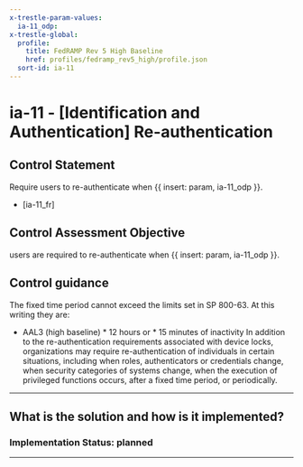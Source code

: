 ```yaml
---
x-trestle-param-values:
  ia-11_odp:
x-trestle-global:
  profile:
    title: FedRAMP Rev 5 High Baseline
    href: profiles/fedramp_rev5_high/profile.json
  sort-id: ia-11
---
```


# ia-11 - \[Identification and Authentication\] Re-authentication

## Control Statement

Require users to re-authenticate when {{ insert: param, ia-11_odp }}.

- \[ia-11_fr\]

## Control Assessment Objective

users are required to re-authenticate when {{ insert: param, ia-11_odp }}.

## Control guidance

The fixed time period cannot exceed the limits set in SP 800-63. At this writing they are:

* AAL3 (high baseline)    * 12 hours or   * 15 minutes of inactivity
In addition to the re-authentication requirements associated with device locks, organizations may require re-authentication of individuals in certain situations, including when roles, authenticators or credentials change, when security categories of systems change, when the execution of privileged functions occurs, after a fixed time period, or periodically.

______________________________________________________________________

## What is the solution and how is it implemented?

<!-- For implementation status enter one of: implemented, partial, planned, alternative, not-applicable -->

<!-- Note that the list of rules under ### Rules: is read-only and changes will not be captured after assembly to JSON -->

<!-- Add control implementation description here for control: ia-11 -->

### Implementation Status: planned

______________________________________________________________________

